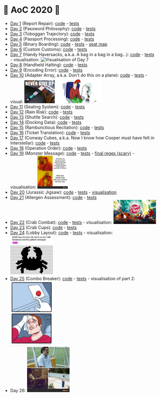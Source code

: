 # 🎄 AoC 2020 🎅
- [Day 1](https://adventofcode.com/2020/day/1) (Report Repair): [code](day1/Day1.kt) - [tests](../../../test/kotlin/aoc2020/day1/Day1KtTest.kt)
- [Day 2](https://adventofcode.com/2020/day/2) (Password Philosophy): [code](day2/Day2.kt) - [tests](../../../test/kotlin/aoc2020/day2/Day2KtTest.kt)
- [Day 3](https://adventofcode.com/2020/day/3) (Toboggan Trajectory): [code](day3/Day3.kt) - [tests](../../../test/kotlin/aoc2020/day3/Day3KtTest.kt)
- [Day 4](https://adventofcode.com/2020/day/4) (Passport Processing): [code](day4/Day4.kt) - [tests](../../../test/kotlin/aoc2020/day4/Day4KtTest.kt)
- [Day 5](https://adventofcode.com/2020/day/5) (Binary Boarding): [code](day5/Day5.kt) - [tests](../../../test/kotlin/aoc2020/day5/Day5KtTest.kt) - [seat map](day5/seatMap)
- [Day 6](https://adventofcode.com/2020/day/6) (Custom Customs): [code](day6/Day6.kt) - [tests](../../../test/kotlin/aoc2020/day6/Day6KtTest.kt)
- [Day 7](https://adventofcode.com/2020/day/7) (Handy Haversacks, a.k.a. A bag in a bag in a bag...): [code](day7/Day7.kt) - [tests](../../../test/kotlin/aoc2020/day7/Day7KtTest.kt) - visualisation: <img src="https://i.redd.it/gx6l9oavzp361.jpg" alt="Visualisation of Day 7" width="80"/>
- [Day 8](https://adventofcode.com/2020/day/8) (Handheld Halting): [code](day8/Day8.kt) - [tests](../../../test/kotlin/aoc2020/day8/Day8KtTest.kt)   
- [Day 9](https://adventofcode.com/2020/day/9) (Encoding Error): [code](day9/Day9.kt) - [tests](../../../test/kotlin/aoc2020/day9/Day9KtTest.kt)   
- [Day 10](https://adventofcode.com/2020/day/10) (Adapter Array, a.k.a. Don't do this on a plane): [code](day10/Day10.kt) - [tests](../../../test/kotlin/aoc2020/day10/Day10KtTest.kt) - visual: <img src="day10/day10.jpg" alt="Visualisation of Day 10" width="100" /> <img src="day10/day10_2.jpg" alt="Visualisation of Day 10" width="150" />
- [Day 11](https://adventofcode.com/2020/day/11) (Seating System): [code](day11/Day11.kt) - [tests](../../../test/kotlin/aoc2020/day11/Day11KtTest.kt) 
- [Day 12](https://adventofcode.com/2020/day/12) (Rain Risk): [code](day12/Day12.kt) - [tests](../../../test/kotlin/aoc2020/day12/Day12KtTest.kt) 
- [Day 13](https://adventofcode.com/2020/day/13) (Shuttle Search): [code](day13/Day13.kt) - [tests](../../../test/kotlin/aoc2020/day13/Day13KtTest.kt) 
- [Day 14](https://adventofcode.com/2020/day/14) (Docking Data): [code](day14/Day14.kt) - [tests](../../../test/kotlin/aoc2020/day14/Day14KtTest.kt) 
- [Day 15](https://adventofcode.com/2020/day/15) (Rambunctious Recitation): [code](day15/Day15.kt) - [tests](../../../test/kotlin/aoc2020/day15/Day15KtTest.kt) 
- [Day 16](https://adventofcode.com/2020/day/16) (Ticket Translation): [code](day16/Day16.kt) - [tests](../../../test/kotlin/aoc2020/day16/Day16KtTest.kt)
- [Day 17](https://adventofcode.com/2020/day/17) (Conway Cubes, a.k.a. Now I know how Cooper must have felt in Interstellar): [code](day17/Day17.kt) - [tests](../../../test/kotlin/aoc2020/day17/Day17KtTest.kt) 
- [Day 18](https://adventofcode.com/2020/day/18) (Operation Order): [code](day18/Day18.kt) - [tests](../../../test/kotlin/aoc2020/day18/Day18KtTest.kt)
- [Day 19](https://adventofcode.com/2020/day/19) (Monster Message): [code](day19/Day19.kt) - [tests](../../../test/kotlin/aoc2020/day19/Day19KtTest.kt) - [final regex (scary)](day19/final_regex) - visualisation: <img src="day19/meme_of_the_day.jpg" alt="Visualisation of Day 19" width="100"/>
- [Day 20](https://adventofcode.com/2020/day/20) (Jurassic Jigsaw): [code](day20/Day20.kt) - [tests](../../../test/kotlin/aoc2020/day20/Day20KtTest.kt) - [visualisation](https://refined-github-html-preview.kidonng.workers.dev/martapanc/kotlin-koans/raw/master/day20/render/sea.html)
- [Day 21](https://adventofcode.com/2020/day/21) (Allergen Assessment): [code](day21/Day21.kt) - [tests](../../../test/kotlin/aoc2020/day21/Day21KtTest.kt)
- [Day 22](https://adventofcode.com/2020/day/22) (Crab Combat): [code](day22/Day22.kt) - [tests](../../../test/kotlin/aoc2020/day22/Day22KtTest.kt) - visualisation: <img src="day22/fight-crab.jpg" alt="Visualisation of Day 22" width="140"/>
- [Day 23](https://adventofcode.com/2020/day/23) (Crab Cups): [code](day23/Day23.kt) - [tests](../../../test/kotlin/aoc2020/day23/Day23KtTest.kt) 
- [Day 24](https://adventofcode.com/2020/day/24) (Lobby Layout): [code](day24/Day24.kt) - [tests](../../../test/kotlin/aoc2020/day24/Day24KtTest.kt) - visualisation: <img src="day24/day24.jpg" alt="Visualisation of Day 24" width="140"/>
- [Day 25](https://adventofcode.com/2020/day/25) (Combo Breaker): [code](day25/Day25.kt) - [tests](../../../test/kotlin/aoc2020/day25/Day25KtTest.kt) - visualisation of part 2: <img src="day25/day25.jpg" alt="Visualisation of Day 25" width="140"/>
- Day 26: <img src="day26/day26.jpg" alt="Visualisation of Day 26" width="140"/> 